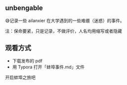 ## unbengable
:sweat_smile:记录一些 ailanxier 在大学遇到的一些难绷（迷惑）的事件。

注：保命要紧，只是记录，不做评价，人名均用缩写或者隐藏

## 观看方式
+ 下载发布的 pdf
+ 用 Typora 打开「蚌埠事件.md」文件

开启蚌埠之旅吧
